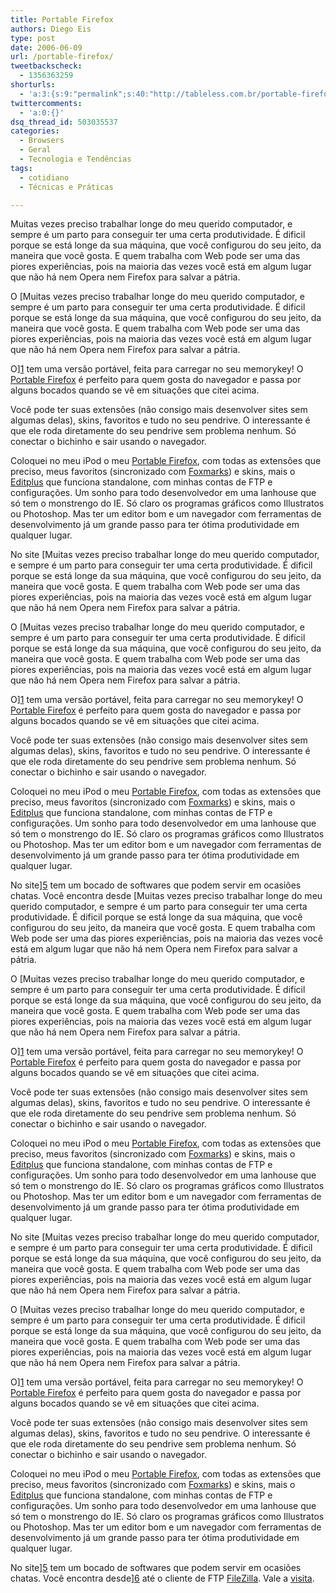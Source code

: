 ```yaml
---
title: Portable Firefox
authors: Diego Eis
type: post
date: 2006-06-09
url: /portable-firefox/
tweetbackscheck:
  - 1356363259
shorturls:
  - 'a:3:{s:9:"permalink";s:40:"http://tableless.com.br/portable-firefox";s:7:"tinyurl";s:26:"http://tinyurl.com/45ygn4o";s:4:"isgd";s:19:"http://is.gd/3LCNOW";}'
twittercomments:
  - 'a:0:{}'
dsq_thread_id: 503035537
categories:
  - Browsers
  - Geral
  - Tecnologia e Tendências
tags:
  - cotidiano
  - Técnicas e Práticas

---
```

Muitas vezes preciso trabalhar longe do meu querido computador, e sempre é um parto para conseguir ter uma certa produtividade. É dificil porque se está longe da sua máquina, que você configurou do seu jeito, da maneira que você gosta. E quem trabalha com Web pode ser uma das piores experiências, pois na maioria das vezes você está em algum lugar que não há nem Opera nem Firefox para salvar a pátria.

O [Muitas vezes preciso trabalhar longe do meu querido computador, e sempre é um parto para conseguir ter uma certa produtividade. É dificil porque se está longe da sua máquina, que você configurou do seu jeito, da maneira que você gosta. E quem trabalha com Web pode ser uma das piores experiências, pois na maioria das vezes você está em algum lugar que não há nem Opera nem Firefox para salvar a pátria.

O][1] tem uma versão portável, feita para carregar no seu memorykey! O [Portable Firefox][2] é perfeito para quem gosta do navegador e passa por alguns bocados quando se vê em situações que citei acima.
  
Você pode ter suas extensões (não consigo mais desenvolver sites sem algumas delas), skins, favoritos e tudo no seu pendrive. O interessante é que ele roda diretamente do seu pendrive sem problema nenhum. Só conectar o bichinho e sair usando o navegador.

Coloquei no meu iPod o meu [Portable Firefox][2], com todas as extensões que preciso, meus favoritos (sincronizado com [Foxmarks][3]) e skins, mais o [Editplus][4] que funciona standalone, com minhas contas de FTP e configurações. Um sonho para todo desenvolvedor em uma lanhouse que só tem o monstrengo do IE. Só claro os programas gráficos como Illustratos ou Photoshop. Mas ter um editor bom e um navegador com ferramentas de desenvolvimento já um grande passo para ter ótima produtividade em qualquer lugar.
  
No site [Muitas vezes preciso trabalhar longe do meu querido computador, e sempre é um parto para conseguir ter uma certa produtividade. É dificil porque se está longe da sua máquina, que você configurou do seu jeito, da maneira que você gosta. E quem trabalha com Web pode ser uma das piores experiências, pois na maioria das vezes você está em algum lugar que não há nem Opera nem Firefox para salvar a pátria.

O [Muitas vezes preciso trabalhar longe do meu querido computador, e sempre é um parto para conseguir ter uma certa produtividade. É dificil porque se está longe da sua máquina, que você configurou do seu jeito, da maneira que você gosta. E quem trabalha com Web pode ser uma das piores experiências, pois na maioria das vezes você está em algum lugar que não há nem Opera nem Firefox para salvar a pátria.

O][1] tem uma versão portável, feita para carregar no seu memorykey! O [Portable Firefox][2] é perfeito para quem gosta do navegador e passa por alguns bocados quando se vê em situações que citei acima.
  
Você pode ter suas extensões (não consigo mais desenvolver sites sem algumas delas), skins, favoritos e tudo no seu pendrive. O interessante é que ele roda diretamente do seu pendrive sem problema nenhum. Só conectar o bichinho e sair usando o navegador.

Coloquei no meu iPod o meu [Portable Firefox][2], com todas as extensões que preciso, meus favoritos (sincronizado com [Foxmarks][3]) e skins, mais o [Editplus][4] que funciona standalone, com minhas contas de FTP e configurações. Um sonho para todo desenvolvedor em uma lanhouse que só tem o monstrengo do IE. Só claro os programas gráficos como Illustratos ou Photoshop. Mas ter um editor bom e um navegador com ferramentas de desenvolvimento já um grande passo para ter ótima produtividade em qualquer lugar.
  
No site][5] tem um bocado de softwares que podem servir em ocasiões chatas. Você encontra desde [Muitas vezes preciso trabalhar longe do meu querido computador, e sempre é um parto para conseguir ter uma certa produtividade. É dificil porque se está longe da sua máquina, que você configurou do seu jeito, da maneira que você gosta. E quem trabalha com Web pode ser uma das piores experiências, pois na maioria das vezes você está em algum lugar que não há nem Opera nem Firefox para salvar a pátria.

O [Muitas vezes preciso trabalhar longe do meu querido computador, e sempre é um parto para conseguir ter uma certa produtividade. É dificil porque se está longe da sua máquina, que você configurou do seu jeito, da maneira que você gosta. E quem trabalha com Web pode ser uma das piores experiências, pois na maioria das vezes você está em algum lugar que não há nem Opera nem Firefox para salvar a pátria.

O][1] tem uma versão portável, feita para carregar no seu memorykey! O [Portable Firefox][2] é perfeito para quem gosta do navegador e passa por alguns bocados quando se vê em situações que citei acima.
  
Você pode ter suas extensões (não consigo mais desenvolver sites sem algumas delas), skins, favoritos e tudo no seu pendrive. O interessante é que ele roda diretamente do seu pendrive sem problema nenhum. Só conectar o bichinho e sair usando o navegador.

Coloquei no meu iPod o meu [Portable Firefox][2], com todas as extensões que preciso, meus favoritos (sincronizado com [Foxmarks][3]) e skins, mais o [Editplus][4] que funciona standalone, com minhas contas de FTP e configurações. Um sonho para todo desenvolvedor em uma lanhouse que só tem o monstrengo do IE. Só claro os programas gráficos como Illustratos ou Photoshop. Mas ter um editor bom e um navegador com ferramentas de desenvolvimento já um grande passo para ter ótima produtividade em qualquer lugar.
  
No site [Muitas vezes preciso trabalhar longe do meu querido computador, e sempre é um parto para conseguir ter uma certa produtividade. É dificil porque se está longe da sua máquina, que você configurou do seu jeito, da maneira que você gosta. E quem trabalha com Web pode ser uma das piores experiências, pois na maioria das vezes você está em algum lugar que não há nem Opera nem Firefox para salvar a pátria.

O [Muitas vezes preciso trabalhar longe do meu querido computador, e sempre é um parto para conseguir ter uma certa produtividade. É dificil porque se está longe da sua máquina, que você configurou do seu jeito, da maneira que você gosta. E quem trabalha com Web pode ser uma das piores experiências, pois na maioria das vezes você está em algum lugar que não há nem Opera nem Firefox para salvar a pátria.

O][1] tem uma versão portável, feita para carregar no seu memorykey! O [Portable Firefox][2] é perfeito para quem gosta do navegador e passa por alguns bocados quando se vê em situações que citei acima.
  
Você pode ter suas extensões (não consigo mais desenvolver sites sem algumas delas), skins, favoritos e tudo no seu pendrive. O interessante é que ele roda diretamente do seu pendrive sem problema nenhum. Só conectar o bichinho e sair usando o navegador.

Coloquei no meu iPod o meu [Portable Firefox][2], com todas as extensões que preciso, meus favoritos (sincronizado com [Foxmarks][3]) e skins, mais o [Editplus][4] que funciona standalone, com minhas contas de FTP e configurações. Um sonho para todo desenvolvedor em uma lanhouse que só tem o monstrengo do IE. Só claro os programas gráficos como Illustratos ou Photoshop. Mas ter um editor bom e um navegador com ferramentas de desenvolvimento já um grande passo para ter ótima produtividade em qualquer lugar.
  
No site][5] tem um bocado de softwares que podem servir em ocasiões chatas. Você encontra desde][6] até o cliente de FTP [FileZilla][7]. Vale a [visita][5].

 [1]: http://getfirefox.com/
 [2]: http://portableapps.com/apps/internet/browsers/portable_firefox
 [3]: http://tableless.com.br/extension-foxmarks
 [4]: http://editplus.com/
 [5]: http://portableapps.com/
 [6]: http://portableapps.com/news/2006-05-01_-_portable_thunderbird_1.5.0.2_released
 [7]: http://portableapps.com/news/2006-04-21_-_portable_filezilla_2.2.22_released